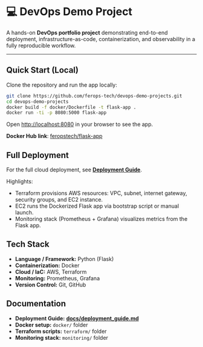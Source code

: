 # 💻 DevOps Demo Project

A hands-on **DevOps portfolio project** demonstrating end-to-end deployment, infrastructure-as-code, containerization, and observability in a fully reproducible workflow.

---

## Quick Start (Local)

Clone the repository and run the app locally:

```bash
git clone https://github.com/ferops-tech/devops-demo-projects.git
cd devops-demo-projects
docker build -f docker/Dockerfile -t flask-app .
docker run -ti -p 8080:5000 flask-app
```

Open [http://localhost:8080](http://localhost:8080) in your browser to see the app.

**Docker Hub link**: [feropstech/flask-app](https://hub.docker.com/r/feropstech/flask-app)

## Full Deployment

For the full cloud deployment, see **[Deployment Guide](docs/deployment_guide.md)**.

Highlights:

- Terraform provisions AWS resources: VPC, subnet, internet gateway, security groups, and EC2 instance.
- EC2 runs the Dockerized Flask app via bootstrap script or manual launch.
- Monitoring stack (Prometheus + Grafana) visualizes metrics from the Flask app.

## Tech Stack

- **Language / Framework:** Python (Flask)
- **Containerization:** Docker
- **Cloud / IaC:** AWS, Terraform
- **Monitoring:** Prometheus, Grafana
- **Version Control:** Git, GitHub

## Documentation

- **Deployment Guide:** **[docs/deployment_guide.md](docs/deployment_guide.md)**
- **Docker setup:** `docker/` folder
- **Terraform scripts:** `terraform/` folder
- **Monitoring stack:** `monitoring/` folder
